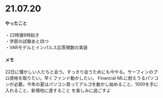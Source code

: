 
# 21.07.20

#### やったこと

・22時寝8時起き  
・学部の試験あと四つ  
・VARモデルとインパルス応答関数の実装

#### メモ

22日に懐かしい人たちと会う。すっきり会うためにも今やる。サーフィンのプロ資格を取りたい。早くファンド動かしたい。
Financial MLに耐えうるパソコンが必要。今年の夏はパソコン買ってアルゴを動かし始めること、1000を手に入れること、新境地に達すること
を楽しみに過ごすよ


